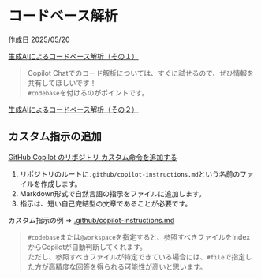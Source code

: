 # コードベース解析

作成日 2025/05/20

[生成AIによるコードベース解析（その１）](https://qiita.com/akiraabe/items/9762582939191c3e4a39)

> Copilot Chatでのコード解析については、すぐに試せるので、ぜひ情報を共有してほしいです！\
> `#codebase`を付けるのがポイントです。

[生成AIによるコードベース解析（その２）](https://qiita.com/akiraabe/items/6d959fae53e3f0f97772)

## カスタム指示の追加

[GitHub Copilot のリポジトリ カスタム命令を追加する](https://docs.github.com/ja/copilot/customizing-copilot/adding-repository-custom-instructions-for-github-copilot#creating-a-custom-instructions-file)

1. リポジトリのルートに`.github/copilot-instructions.md`という名前のファイルを作成します。
1. Markdown形式で自然言語の指示をファイルに追加します。
1. 指示は、短い自己完結型の文章であることが必要です。

カスタム指示の例 => [.github/copilot-instructions.md](https://github.com/tis-abe-akira/ddd-breakthrough/blob/3967fba17a7d7c0b80247255b3b9dca45ec191bb/.github/copilot-instructions.md)

> `#codebase`または`@workspace`を指定すると、参照すべきファイルをIndexからCopilotが自動判断してくれます。\
> ただし、参照すべきファイルが特定できている場合には、`#file`で指定した方が高精度な回答を得られる可能性が高いと思います。
